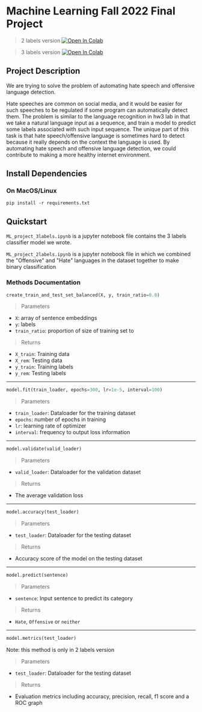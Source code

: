 # Machine Learning Fall 2022 Final Project

> 2 labels version
[![Open In Colab](https://colab.research.google.com/assets/colab-badge.svg)](https://colab.research.google.com/drive/1SEaICDBxPQPES04iD7O9kuKhZ07jYOEU?usp=sharing)

> 3 labels version
[![Open In Colab](https://colab.research.google.com/assets/colab-badge.svg)](https://colab.research.google.com/drive/1jJd_9gNRrQ3GDV-UTFUyZuaFPxgGeTXp?usp=sharing)

## Project Description
We are trying to solve the problem of automating hate speech and offensive language detection.

Hate speeches are common on social media, and it would be easier for such speeches to be regulated if some program can automatically detect them. The problem is similar to the language recognition in  hw3  lab in that we take a natural language input as a sequence, and train a model to predict some labels associated with such input sequence. The unique part of this task is that hate speech/offensive language is sometimes hard to detect because it really depends on the context the language is used. By automating hate speech and offensive language detection, we could contribute to making a more healthy internet environment.

## Install Dependencies
### On MacOS/Linux
```
pip install -r requirements.txt
```

## Quickstart
`ML_project_3labels.ipynb` is a jupyter notebook file contains the 3 labels classifier model we wrote.


`ML_project_2labels.ipynb` is a jupyter notebook file in which we combined the "Offensive" and "Hate" languages in the dataset together to make binary classification

### Methods Documentation
```python
create_train_and_test_set_balanced(X, y, train_ratio=0.8)
```
> Parameters
  - `X`: array of sentence embeddings
  - `y`: labels
  - `train_ratio`: proportion of size of training set to
> Returns
  - `X_train`: Training data
  - `X_rem`: Testing data
  - `y_train`: Training labels
  - `y_rem`: Testing labels
---
```python
model.fit(train_loader, epochs=300, lr=1e-5, interval=100)
```
> Parameters
  - `train_loader`: Dataloader for the training dataset
  - `epochs`: number of epochs in training
  - `lr`: learning rate of optimizer
  - `interval`: frequency to output loss information
---
```python
model.validate(valid_loader)
```
> Parameters
  - `valid_loader`: Dataloader for the validation dataset
> Returns
  - The average validation loss
---
```python
model.accuracy(test_loader)
```
> Parameters
  - `test_loader`: Dataloader for the testing dataset
> Returns
  - Accuracy score of the model on the testing dataset
---
```python
model.predict(sentence)
```
> Parameters
  - `sentence`: Input sentence to predict its category
> Returns
  - `Hate`, `Offensive` or `neither`
---
```python
model.metrics(test_loader)
```
Note: this method is only in 2 labels version
> Parameters
  - `test_loader`: Dataloader for the testing dataset
> Returns
  - Evaluation metrics including accuracy, precision, recall, f1 score and a ROC graph


